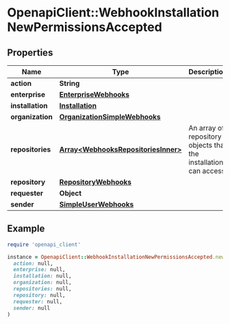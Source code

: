# OpenapiClient::WebhookInstallationNewPermissionsAccepted

## Properties

| Name | Type | Description | Notes |
| ---- | ---- | ----------- | ----- |
| **action** | **String** |  |  |
| **enterprise** | [**EnterpriseWebhooks**](EnterpriseWebhooks.md) |  | [optional] |
| **installation** | [**Installation**](Installation.md) |  |  |
| **organization** | [**OrganizationSimpleWebhooks**](OrganizationSimpleWebhooks.md) |  | [optional] |
| **repositories** | [**Array&lt;WebhooksRepositoriesInner&gt;**](WebhooksRepositoriesInner.md) | An array of repository objects that the installation can access. | [optional] |
| **repository** | [**RepositoryWebhooks**](RepositoryWebhooks.md) |  | [optional] |
| **requester** | **Object** |  | [optional] |
| **sender** | [**SimpleUserWebhooks**](SimpleUserWebhooks.md) |  |  |

## Example

```ruby
require 'openapi_client'

instance = OpenapiClient::WebhookInstallationNewPermissionsAccepted.new(
  action: null,
  enterprise: null,
  installation: null,
  organization: null,
  repositories: null,
  repository: null,
  requester: null,
  sender: null
)
```

